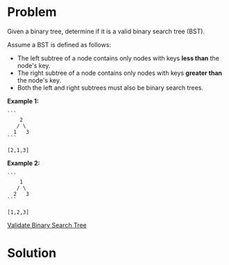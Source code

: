 
# Problem

Given a binary tree, determine if it is a valid binary search tree (BST).

Assume a BST is defined as follows:

  * The left subtree of a node contains only nodes with keys **less than** the node's key.
  * The right subtree of a node contains only nodes with keys **greater than** the node's key.
  * Both the left and right subtrees must also be binary search trees.

**Example 1:**  

    ```
        2
       / \
      1   3
    ```

`[2,1,3]`

**Example 2:**  

    ```
        1
       / \
      2   3
    ```

`[1,2,3]`



[Validate Binary Search Tree](https://leetcode.com/problems/validate-binary-search-tree)

# Solution



